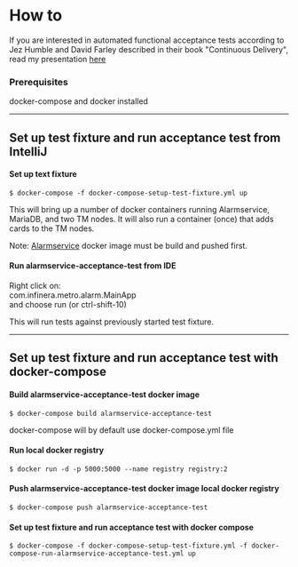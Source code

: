 # How to
If you are interested in automated functional acceptance tests according to Jez Humble and David Farley described
in their book "Continuous Delivery", read my presentation [here](https://atlas.transmode.se/bitbucket/users/pabe/repos/alarmservice-acceptance-test/browse/Automated%20Functional%20Tests.pdf)

### Prerequisites
docker-compose and docker installed

***

## Set up test fixture and run acceptance test from IntelliJ
#### Set up text fixture
```shell
$ docker-compose -f docker-compose-setup-test-fixture.yml up
```
This will bring up a number of docker containers running Alarmservice, MariaDB, 
and two TM nodes. It will also run a container (once) that adds cards to the TM nodes.

Note:
[Alarmservice](https://atlas.transmode.se/bitbucket/users/pabe/repos/alarmservice/browse) docker image must be build and pushed first.
  
#### Run alarmservice-acceptance-test from IDE
Right click on:  
com.infinera.metro.alarm.MainApp  
and choose run (or ctrl-shift-10)

This will run tests against previously started test fixture.

***

## Set up test fixture and run acceptance test with docker-compose 

#### Build alarmservice-acceptance-test docker image
```shell
$ docker-compose build alarmservice-acceptance-test 
``` 
docker-compose will by default use docker-compose.yml file  

#### Run local docker registry
```shell
$ docker run -d -p 5000:5000 --name registry registry:2
```

#### Push alarmservice-acceptance-test docker image local docker registry
```shell
$ docker-compose push alarmservice-acceptance-test
```
#### Set up test fixture and run acceptance test with docker compose
```shell
$ docker-compose -f docker-compose-setup-test-fixture.yml -f docker-compose-run-alarmservice-acceptance-test.yml up
 ```